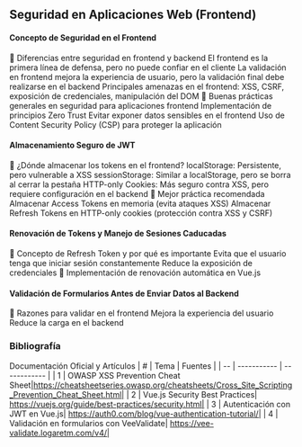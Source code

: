 ## Seguridad en Aplicaciones Web (Frontend)
#### Concepto de Seguridad en el Frontend
🔹 Diferencias entre seguridad en frontend y backend
El frontend es la primera línea de defensa, pero no puede confiar en el cliente
La validación en frontend mejora la experiencia de usuario, pero la validación final debe realizarse en el backend
Principales amenazas en el frontend: XSS, CSRF, exposición de credenciales, manipulación del DOM
🔹 Buenas prácticas generales en seguridad para aplicaciones frontend
Implementación de principios Zero Trust
Evitar exponer datos sensibles en el frontend
Uso de Content Security Policy (CSP) para proteger la aplicación

#### Almacenamiento Seguro de JWT
🔹 ¿Dónde almacenar los tokens en el frontend?
localStorage: Persistente, pero vulnerable a XSS
sessionStorage: Similar a localStorage, pero se borra al cerrar la pestaña
HTTP-only Cookies: Más seguro contra XSS, pero requiere configuración en el backend
🔹 Mejor práctica recomendada
Almacenar Access Tokens en memoria (evita ataques XSS)
Almacenar Refresh Tokens en HTTP-only cookies (protección contra XSS y CSRF)

#### Renovación de Tokens y Manejo de Sesiones Caducadas
🔹 Concepto de Refresh Token y por qué es importante
Evita que el usuario tenga que iniciar sesión constantemente
Reduce la exposición de credenciales
🔹 Implementación de renovación automática en Vue.js


#### Validación de Formularios Antes de Enviar Datos al Backend
🔹 Razones para validar en el frontend
Mejora la experiencia del usuario
Reduce la carga en el backend


### Bibliografía

Documentación Oficial y Artículos
| # | Tema | Fuentes |
| -- | ----------- | ------------ |
| 1 | OWASP XSS Prevention Cheat Sheet|https://cheatsheetseries.owasp.org/cheatsheets/Cross_Site_Scripting_Prevention_Cheat_Sheet.html| 
| 2 | Vue.js Security Best Practices| https://vuejs.org/guide/best-practices/security.html| 
| 3 | Autenticación con JWT en Vue.js| https://auth0.com/blog/vue-authentication-tutorial/| 
| 4 | Validación en formularios con VeeValidate| https://vee-validate.logaretm.com/v4/| 

